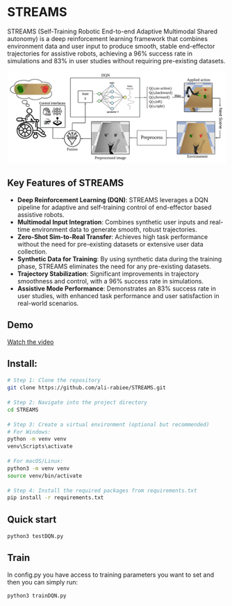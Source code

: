 # STREAMS 
STREAMS (Self-Training Robotic End-to-end Adaptive Multimodal Shared autonomy) is a deep reinforcement learning framework that combines environment data and user input to produce smooth, stable end-effector trajectories for assistive robots, achieving a 96% success rate in simulations and 83% in user studies without requiring pre-existing datasets.

![Model Overview](figs/4.jpeg)

## Key Features of STREAMS

- **Deep Reinforcement Learning (DQN)**: STREAMS leverages a DQN pipeline for adaptive and self-training control of end-effector based assistive robots.
- **Multimodal Input Integration**: Combines synthetic user inputs and real-time environment data to generate smooth, robust trajectories.
- **Zero-Shot Sim-to-Real Transfer**: Achieves high task performance without the need for pre-existing datasets or extensive user data collection.
- **Synthetic Data for Training**: By using synthetic data during the training phase, STREAMS eliminates the need for any pre-existing datasets.
- **Trajectory Stabilization**: Significant improvements in trajectory smoothness and control, with a 96% success rate in simulations.
- **Assistive Mode Performance**: Demonstrates an 83% success rate in user studies, with enhanced task performance and user satisfaction in real-world scenarios.

## Demo
[Watch the video](https://github.com/ali-rabiee/STREAMS/blob/main/Demo/STREAMS_demo.webm?raw=true)

## Install:

```bash
# Step 1: Clone the repository
git clone https://github.com/ali-rabiee/STREAMS.git

# Step 2: Navigate into the project directory
cd STREAMS

# Step 3: Create a virtual environment (optional but recommended)
# For Windows:
python -m venv venv
venv\Scripts\activate

# For macOS/Linux:
python3 -m venv venv
source venv/bin/activate

# Step 4: Install the required packages from requirements.txt
pip install -r requirements.txt
```
## Quick start
```bash
python3 testDQN.py
```
## Train
In config.py you have access to training parameters you want to set and then you can simply run:
```bash
python3 trainDQN.py
```






